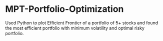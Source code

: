 # MPT-Portfolio-Optimization
Used Python to plot Efficient Frontier of a portfolio of 5+ stocks and found the most efficient portfolio with minimum volatility and optimal risky portfolio.
